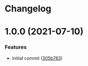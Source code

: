 # Changelog

# 1.0.0 (2021-07-10)


### Features

* Initial commit ([305b783](https://github.com/moletti/ansible-role-sysctl/commit/305b783210ae92dcb1c2a653489384399721b0c9))
